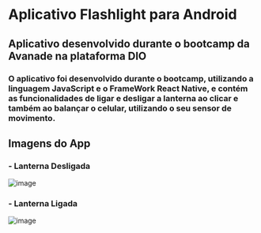 # Aplicativo Flashlight para Android
## Aplicativo desenvolvido durante o bootcamp da Avanade na plataforma DIO

### O aplicativo foi desenvolvido durante o bootcamp, utilizando a linguagem JavaScript e o FrameWork React Native, e contém as funcionalidades de ligar e desligar a lanterna ao clicar e também ao balançar o celular, utilizando o seu sensor de movimento.

## Imagens do App
### - Lanterna Desligada

![image](https://user-images.githubusercontent.com/70546879/173258466-976f650d-a28f-4a03-b765-e3a30b6d7f22.png)

### - Lanterna Ligada

![image](https://user-images.githubusercontent.com/70546879/173258470-301ca180-5ba3-4d62-8c48-67f65631ff10.png)

